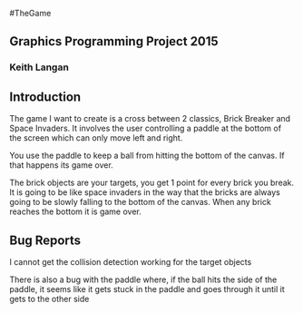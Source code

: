 #TheGame

## Graphics Programming Project 2015

### Keith Langan

## Introduction

The game I want to create is a cross between 2 classics, Brick Breaker and Space Invaders. It involves the user controlling a paddle at the bottom of the screen which can only move left and right.

You use the paddle to keep a ball from hitting the bottom of the canvas. If that happens its game over. 

The brick objects are your targets, you get 1 point for every brick you break.
It is going to be like space invaders in the way that the bricks are always going to be slowly falling to the bottom of the canvas.
When any brick reaches the bottom it is game over.

## Bug Reports

I cannot get the collision detection working for the target objects

There is also a bug with the paddle where, if the ball hits the side of the paddle, it seems like it gets stuck in the paddle and goes through it until it gets to the other side
